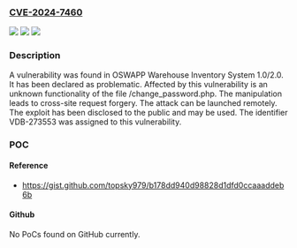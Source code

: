 ### [CVE-2024-7460](https://cve.mitre.org/cgi-bin/cvename.cgi?name=CVE-2024-7460)
![](https://img.shields.io/static/v1?label=Product&message=Warehouse%20Inventory%20System&color=blue)
![](https://img.shields.io/static/v1?label=Version&message=%3D%201.0%20&color=brighgreen)
![](https://img.shields.io/static/v1?label=Vulnerability&message=CWE-352%20Cross-Site%20Request%20Forgery&color=brighgreen)

### Description

A vulnerability was found in OSWAPP Warehouse Inventory System 1.0/2.0. It has been declared as problematic. Affected by this vulnerability is an unknown functionality of the file /change_password.php. The manipulation leads to cross-site request forgery. The attack can be launched remotely. The exploit has been disclosed to the public and may be used. The identifier VDB-273553 was assigned to this vulnerability.

### POC

#### Reference
- https://gist.github.com/topsky979/b178dd940d98828d1dfd0ccaaaddeb6b

#### Github
No PoCs found on GitHub currently.

